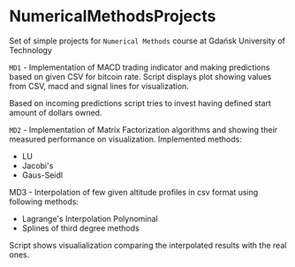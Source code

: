 # NumericalMethodsProjects

Set of simple projects for `Numerical Methods` course at Gdańsk University of Technology

`MD1` - Implementation of MACD trading indicator and making predictions based on given CSV for bitcoin rate.
Script displays plot showing values from CSV, macd and signal lines for visualization.

Based on incoming predictions script tries to invest having defined start amount of dollars owned.

`MD2` - Implementation of Matrix Factorization algorithms and showing their measured performance on visualization.
Implemented methods:
- LU
- Jacobi's
- Gaus-Seidl

MD3 - Interpolation of few given altitude profiles in csv format using following methods:
- Lagrange's Interpolation Polynominal 
- Splines of third degree methods

Script shows visualialization comparing the interpolated results with the real ones.
